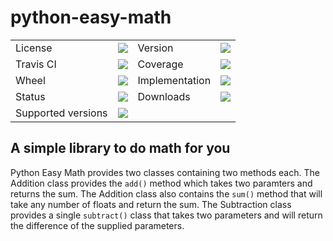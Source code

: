 # python-easy-math

<table>
    <tr>
        <td>License</td>
        <td><img src='https://img.shields.io/pypi/l/python-easy-math.svg'></td>
        <td>Version</td>
        <td><img src='https://img.shields.io/pypi/v/amortization.svg'></td>
    </tr>
    <tr>
        <td>Travis CI</td>
        <td><img src='https://travis-ci.org/svpernova09/python-easy-math.svg?branch=master'></td>
        <td>Coverage</td>
        <td><img src='https://codecov.io/gh/svpernova09/python-easy-math/branch/master/graph/badge.svg'></td>
    </tr>
    <tr>
        <td>Wheel</td>
        <td><img src='https://img.shields.io/pypi/wheel/python-easy-math.svg'></td>
        <td>Implementation</td>
        <td><img src='https://img.shields.io/pypi/implementation/python-easy-math.svg'></td>
    </tr>
    <tr>
        <td>Status</td>
        <td><img src='https://img.shields.io/pypi/status/python-easy-math.svg'></td>
        <td>Downloads</td>
        <td><img src='https://img.shields.io/pypi/dm/python-easy-math.svg'></td>
    </tr>
    <tr>
        <td>Supported versions</td>
        <td><img src='https://img.shields.io/pypi/pyversions/python-easy-math.svg'></td>
    </tr>
</table>

## A simple library to do math for you
 
Python Easy Math provides two classes containing two methods each. The Addition class provides the `add()` method which takes two paramters and returns the sum. The Addition class also contains the `sum()` method that will take any number of floats and return the sum. The Subtraction class provides a single `subtract()` class that takes two parameters and will return the difference of the supplied parameters.

